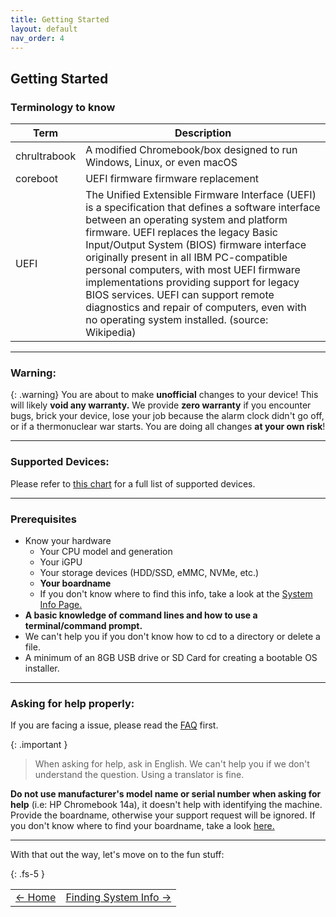 ```yaml
---
title: Getting Started
layout: default
nav_order: 4
---
```


## Getting Started

### Terminology to know

| **Term** | **Description** |  
| - | - |
| chrultrabook | A modified Chromebook/box designed to run Windows, Linux, or even macOS |   
| coreboot     | UEFI firmware firmware replacement |  
| UEFI         | The Unified Extensible Firmware Interface (UEFI) is a specification that defines a software interface between an operating system and platform firmware. UEFI replaces the legacy Basic Input/Output System (BIOS) firmware interface originally present in all IBM PC-compatible personal computers, with most UEFI firmware implementations providing support for legacy BIOS services. UEFI can support remote diagnostics and repair of computers, even with no operating system installed. (source: Wikipedia) |  

-------------

### Warning:

{: .warning}
You are about to make **unofficial** changes to your device! This will likely **void any warranty.** We provide **zero warranty** if you encounter bugs, brick your device, lose your job because the alarm clock didn't go off, or if a thermonuclear war starts. You are doing all changes **at your own risk**!


-------------

### Supported Devices:

Please refer to [this chart](supported-devices.html) for a full list of supported devices.

-------------

### Prerequisites
* Know your hardware 
  * Your CPU model and generation
  * Your iGPU
  * Your storage devices (HDD/SSD, eMMC, NVMe, etc.)
  * **Your boardname**
  * If you don't know where to find this info, take a look at the [System Info Page.](system-info.html)
*  **A basic knowledge of command lines and how to use a terminal/command prompt.**
  * We can't help you if you don't know how to cd to a directory or delete a file.
* A minimum of an 8GB USB drive or SD Card for creating a bootable OS installer.

------

### Asking for help properly:
If you are facing a issue, please read the [FAQ](faq.html) first.

{: .important } 
> When asking for help, ask in English. We can't help you if we don't understand the question. Using a translator is fine.

**Do not use manufacturer's model name or serial number when asking for help** (i.e: HP Chromebook 14a), it doesn't help with identifying the machine. Provide the boardname, otherwise your support request will be ignored. If you don't know where to find your boardname, take a look [here.](system-info.html)



--------------

With that out the way, let's move on to the fun stuff:

{: .fs-5 }


<table>
<tr>
<td class="navtable-l">
<a href="https://chrultrabook.github.io/docs/">← Home</a> 
</td>
<td class="navtable-r">
<a href="system-info.html">Finding System Info →</a> 
</td>
</tr>
</table>
